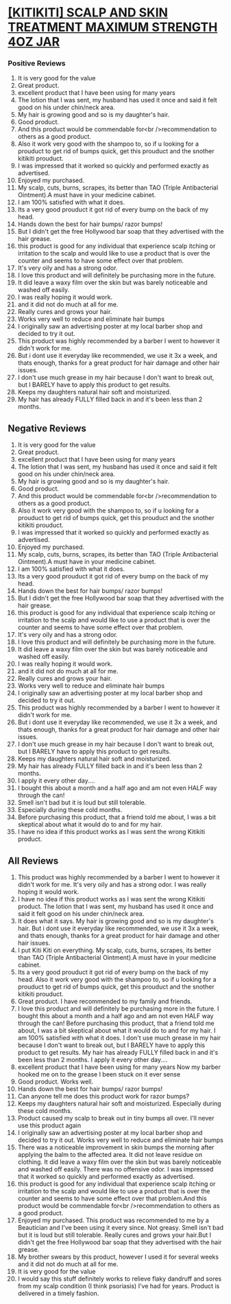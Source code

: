 # [[KITIKITI] SCALP AND SKIN TREATMENT MAXIMUM STRENGTH 4OZ JAR](https://products.checkmycream.com/products/KITIKITI-SCALP-AND-SKIN-TREATMENT-MAXIMUM-STRENGTH-4OZ-JAR.html)

### Positive Reviews

<ol>
      <li>It is very good for the value</li>
      <li>Great product.</li>
      <li>excellent product that I have been using for many years</li>
      <li>The lotion that I was sent, my husband has used it once and said it felt good on his under chin/neck area.</li>
      <li>My hair is growing good and so is my daughter&#x27;s hair.</li>
      <li>Good product.  </li>
      <li>And this product would be commendable for&lt;br /&gt;recommendation to others as a good product.</li>
      <li>Also it work very good with the shampoo to, so if u looking for a prouduct to get rid of bumps quick,  get this prouduct and the snother kitikiti prouduct.</li>
      <li>I was impressed that it worked so quickly and performed exactly as advertised.</li>
      <li>Enjoyed my purchased.</li>
      <li>My scalp, cuts, burns, scrapes, its better than TAO (Triple Antibacterial Ointment).A must have in your medicine cabinet.</li>
      <li>I am 100% satisfied with what it does.</li>
      <li>Its a very good prouduct it got rid of every bump on the back of my head.</li>
      <li>Hands down the best for hair bumps/ razor bumps!</li>
      <li>But I didn&#x27;t get the free Hollywood bar soap that they advertised with the hair grease.</li>
      <li>this product is good for any individual that experience scalp itching or irritation to the scalp and would like to use a product that is over the counter and seems to have some effect over that problem.</li>
      <li>It&#x27;s very oily and has a strong odor.  </li>
      <li>I love this product and will definitely be purchasing more in the future.</li>
      <li>It did leave a waxy film over the skin but was barely noticeable and washed off easily.</li>
      <li>I was really hoping it would work.</li>
      <li>and it did not do much at all for me.</li>
      <li>Really cures and grows your hair.</li>
      <li>Works very well to reduce and eliminate hair bumps</li>
      <li>I originally saw an advertising poster at my local barber shop and decided to try it out.</li>
      <li>This product was highly recommended by a barber I went to however it didn&#x27;t work for me.  </li>
      <li>But i dont use it everyday like recommended, we use it 3x a week, and thats enough, thanks for a great product for hair damage and other hair issues.</li>
      <li>I don&#x27;t use much grease in my hair because I don&#x27;t want to break out, but I BARELY have to apply this product to get results.</li>
      <li>Keeps my daughters natural hair soft and moisturized.  </li>
      <li>My hair has already FULLY filled back in and it&#x27;s been less than 2 months.</li>
</ol>


<h2>Negative Reviews</h2>
<ol>
<li> It is very good for the value</li>
<li> Great product.</li>
<li> excellent product that I have been using for many years</li>
<li> The lotion that I was sent, my husband has used it once and said it felt good on his under chin/neck area.</li>
<li> My hair is growing good and so is my daughter&#x27;s hair.</li>
<li> Good product.  </li>
<li> And this product would be commendable for&lt;br /&gt;recommendation to others as a good product.</li>
<li> Also it work very good with the shampoo to, so if u looking for a prouduct to get rid of bumps quick,  get this prouduct and the snother kitikiti prouduct.</li>
<li> I was impressed that it worked so quickly and performed exactly as advertised.</li>
<li> Enjoyed my purchased.</li>
<li> My scalp, cuts, burns, scrapes, its better than TAO (Triple Antibacterial Ointment).A must have in your medicine cabinet.</li>
<li> I am 100% satisfied with what it does.</li>
<li> Its a very good prouduct it got rid of every bump on the back of my head.</li>
<li> Hands down the best for hair bumps/ razor bumps!</li>
<li> But I didn&#x27;t get the free Hollywood bar soap that they advertised with the hair grease.</li>
<li> this product is good for any individual that experience scalp itching or irritation to the scalp and would like to use a product that is over the counter and seems to have some effect over that problem.</li>
<li> It&#x27;s very oily and has a strong odor.  </li>
<li> I love this product and will definitely be purchasing more in the future.</li>
<li> It did leave a waxy film over the skin but was barely noticeable and washed off easily.</li>
<li> I was really hoping it would work.</li>
<li> and it did not do much at all for me.</li>
<li> Really cures and grows your hair.</li>
<li> Works very well to reduce and eliminate hair bumps</li>
<li> I originally saw an advertising poster at my local barber shop and decided to try it out.</li>
<li> This product was highly recommended by a barber I went to however it didn&#x27;t work for me.  </li>
<li> But i dont use it everyday like recommended, we use it 3x a week, and thats enough, thanks for a great product for hair damage and other hair issues.</li>
<li> I don&#x27;t use much grease in my hair because I don&#x27;t want to break out, but I BARELY have to apply this product to get results.</li>
<li> Keeps my daughters natural hair soft and moisturized.  </li>
<li> My hair has already FULLY filled back in and it&#x27;s been less than 2 months.</li>
<li> I apply it every other day....</li>
<li> I bought this about a month and a half ago and am not even HALF way through the can!</li>
<li> Smell isn&#x27;t bad but it is loud but still tolerable.</li>
<li> Especially during these cold months.</li>
<li> Before purchasing this product, that a friend told me about, I was a bit skeptical about what it would do to and for my hair.</li>
<li> I have no idea if this product works as I was sent the wrong Kitikiti product.</li>
</ol>

<h2>All Reviews</h2>

<ol>
    <li> This product was highly recommended by a barber I went to however it didn&#x27;t work for me.  It&#x27;s very oily and has a strong odor.  I was really hoping it would work.</li>
    <li> I have no idea if this product works as I was sent the wrong Kitikiti product. The lotion that I was sent, my husband has used it once and said it felt good on his under chin/neck area.</li>
    <li> It does what it says. My hair is growing good and so is my daughter&#x27;s hair. But i dont use it everyday like recommended, we use it 3x a week, and thats enough, thanks for a great product for hair damage and other hair issues.</li>
    <li> I put Kiti Kiti on everything. My scalp, cuts, burns, scrapes, its better than TAO (Triple Antibacterial Ointment).A must have in your medicine cabinet.</li>
    <li> Its a very good prouduct it got rid of every bump on the back of my head. Also it work very good with the shampoo to, so if u looking for a prouduct to get rid of bumps quick,  get this prouduct and the snother kitikiti prouduct.</li>
    <li> Great product. I have recommended to my family and friends.</li>
    <li> I love this product and will definitely be purchasing more in the future. I bought this about a month and a half ago and am not even HALF way through the can! Before purchasing this product, that a friend told me about, I was a bit skeptical about what it would do to and for my hair. I am 100% satisfied with what it does. I don&#x27;t use much grease in my hair because I don&#x27;t want to break out, but I BARELY have to apply this product to get results. My hair has already FULLY filled back in and it&#x27;s been less than 2 months. I apply it every other day....</li>
    <li> excellent product that I have been using for many years Now my barber hooked me on to the grease I been stuck on it ever sense</li>
    <li> Good product.  Works well.</li>
    <li> Hands down the best for hair bumps/ razor bumps!</li>
    <li> Can anyone tell me does this product work for razor bumps?</li>
    <li> Keeps my daughters natural hair soft and moisturized.  Especially during these cold months.</li>
    <li> Product caused my scalp to break out in tiny bumps all over. I&#x27;ll never use this product again</li>
    <li> I originally saw an advertising poster at my local barber shop and decided to try it out. Works very well to reduce and eliminate hair bumps</li>
    <li> There was a noticeable improvement in skin bumps the morning after applying the balm to the affected area.  It did not leave residue on clothing.  It did leave a waxy film over the skin but was barely noticeable and washed off easily. There was no offensive odor. I was impressed that it worked so quickly and performed exactly as advertised.</li>
    <li> this product is good for any individual that experience scalp itching or irritation to the scalp and would like to use a product that is over the counter and seems to have some effect over that problem.And this product would be commendable for&lt;br /&gt;recommendation to others as a good product.</li>
    <li> Enjoyed my purchased. This product was recommended to me by a Beautician and I&#x27;ve been using it every since. Not greasy. Smell isn&#x27;t bad but it is loud but still tolerable. Really cures and grows your hair.But I didn&#x27;t get the free Hollywood bar soap that they advertised with the hair grease.</li>
    <li> My brother swears by this product, however I used it for several weeks and it did not do much at all for me.</li>
    <li> It is very good for the value</li>
    <li> I would say this stuff definitely works to relieve flaky dandruff and sores from my scalp condition (I think psoriasis) I&#x27;ve had for years.  Product is delivered in a timely fashion.</li>
</ol>




